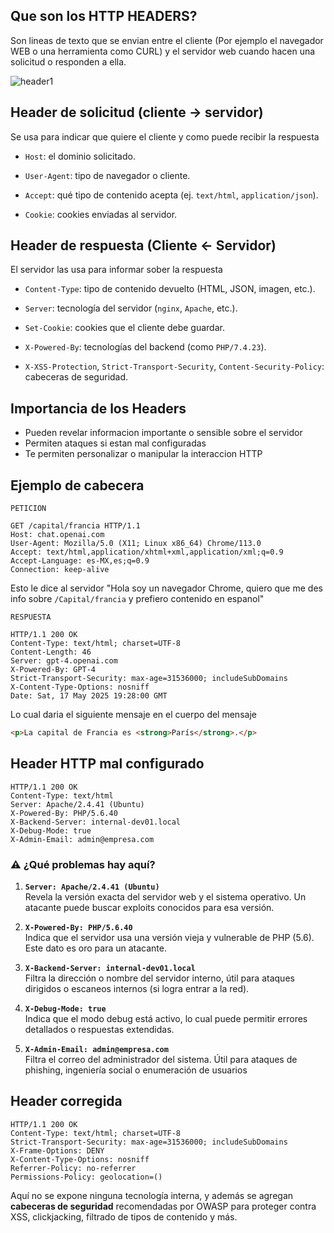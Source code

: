 ## Que son los HTTP HEADERS? 

Son lineas de texto que se envian entre el cliente (Por ejemplo el navegador WEB o una herramienta como CURL) y el servidor web cuando hacen una solicitud o responden a ella. 

![header1](cabecera.png)

## Header de solicitud (cliente -> servidor)
Se usa para indicar que quiere el cliente y como puede recibir la respuesta 

- `Host`: el dominio solicitado.
    
- `User-Agent`: tipo de navegador o cliente.
    
- `Accept`: qué tipo de contenido acepta (ej. `text/html`, `application/json`).
    
- `Cookie`: cookies enviadas al servidor.


## Header de respuesta (Cliente <- Servidor)
El servidor las usa para informar sober la respuesta 

- `Content-Type`: tipo de contenido devuelto (HTML, JSON, imagen, etc.).
    
- `Server`: tecnología del servidor (`nginx`, `Apache`, etc.).
    
- `Set-Cookie`: cookies que el cliente debe guardar.
    
- `X-Powered-By`: tecnologías del backend (como `PHP/7.4.23`).
    
- `X-XSS-Protection`, `Strict-Transport-Security`, `Content-Security-Policy`: cabeceras de seguridad.

## Importancia de los Headers 
- Pueden revelar informacion importante o sensible sobre el servidor
- Permiten ataques si estan mal configuradas
-  Te permiten personalizar o manipular la interaccion HTTP 

## Ejemplo de cabecera 

`PETICION`

```http 
GET /capital/francia HTTP/1.1
Host: chat.openai.com
User-Agent: Mozilla/5.0 (X11; Linux x86_64) Chrome/113.0
Accept: text/html,application/xhtml+xml,application/xml;q=0.9
Accept-Language: es-MX,es;q=0.9
Connection: keep-alive

```

Esto le dice al servidor "Hola soy un navegador Chrome, quiero que me des info sobre `/Capital/francia` y prefiero contenido en espanol"

`RESPUESTA`
``` HTTP
HTTP/1.1 200 OK
Content-Type: text/html; charset=UTF-8
Content-Length: 46
Server: gpt-4.openai.com
X-Powered-By: GPT-4
Strict-Transport-Security: max-age=31536000; includeSubDomains
X-Content-Type-Options: nosniff
Date: Sat, 17 May 2025 19:28:00 GMT
```

Lo cual daria el siguiente mensaje en el cuerpo del mensaje 

``` HTML
<p>La capital de Francia es <strong>París</strong>.</p>
```

## Header HTTP mal configurado

``` HTTP
HTTP/1.1 200 OK
Content-Type: text/html
Server: Apache/2.4.41 (Ubuntu)
X-Powered-By: PHP/5.6.40
X-Backend-Server: internal-dev01.local
X-Debug-Mode: true
X-Admin-Email: admin@empresa.com
```

### ⚠️ **¿Qué problemas hay aquí?**

1. **`Server: Apache/2.4.41 (Ubuntu)`**  
    Revela la versión exacta del servidor web y el sistema operativo. Un atacante puede buscar exploits conocidos para esa versión.
    
2. **`X-Powered-By: PHP/5.6.40`**  
    Indica que el servidor usa una versión vieja y vulnerable de PHP (5.6). Este dato es oro para un atacante.
    
3. **`X-Backend-Server: internal-dev01.local`**  
    Filtra la dirección o nombre del servidor interno, útil para ataques dirigidos o escaneos internos (si logra entrar a la red).
    
4. **`X-Debug-Mode: true`**  
    Indica que el modo debug está activo, lo cual puede permitir errores detallados o respuestas extendidas.
    
5. **`X-Admin-Email: admin@empresa.com`**  
    Filtra el correo del administrador del sistema. Útil para ataques de phishing, ingeniería social o enumeración de usuarios


## Header corregida 
```http
HTTP/1.1 200 OK
Content-Type: text/html; charset=UTF-8
Strict-Transport-Security: max-age=31536000; includeSubDomains
X-Frame-Options: DENY
X-Content-Type-Options: nosniff
Referrer-Policy: no-referrer
Permissions-Policy: geolocation=()

```

Aquí no se expone ninguna tecnología interna, y además se agregan **cabeceras de seguridad** recomendadas por OWASP para proteger contra XSS, clickjacking, filtrado de tipos de contenido y más.

